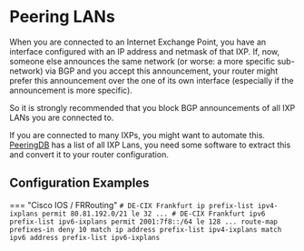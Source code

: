 # Peering LANs

When you are connected to an Internet Exchange Point, you have an interface configured
with an IP address and netmask of that IXP. If, now, someone else announces the same
network (or worse: a more specific sub-network) via BGP and you accept this announcement,
your router might prefer this announcement over the one of its own interface (especially if
the announcement is more specific).

So it is strongly recommended that you block BGP announcements of all IXP LANs you are
connected to.

If you are connected to many IXPs, you might want to automate this.
[PeeringDB](https://peeringdb.com) has a list of all IXP Lans, you need some software to extract this
and convert it to your router configuration.

## Configuration Examples

=== "Cisco IOS / FRRouting"
    ```
    # DE-CIX Frankfurt
    ip prefix-list ipv4-ixplans permit 80.81.192.0/21 le 32
    ...
    # DE-CIX Frankfurt
    ipv6 prefix-list ipv6-ixplans permit 2001:7f8::/64 le 128
    ...
    route-map prefixes-in deny 10
      match ip address prefix-list ipv4-ixplans
      match ipv6 address prefix-list ipv6-ixplans
    ```
